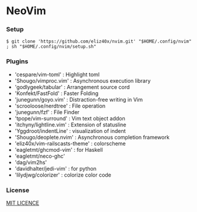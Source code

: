 NeoVim
====

### Setup
  
`
$ git clone 'https://github.com/eliz40x/nvim.git' "$HOME/.config/nvim" ; sh "$HOME/.config/nvim/setup.sh" 
`
### Plugins

- 'cespare/vim-toml'             :  Highlight toml
- 'Shougo/vimproc.vim'           :  Asynchronous execution library
- 'godlygeek/tabular'            :  Arrangement source cord
- 'Konfekt/FastFold'             :  Faster Folding
- 'junegunn/goyo.vim'            :  Distraction-free writing in Vim
- 'scrooloose/nerdtree'          :  File operation
- 'junegunn/fzf'                 :  File Finder
- 'tpope/vim-surround'           :  Vim text object addon
- 'itchyny/lightline.vim'        :  Extension of statusline
- 'Yggdroot/indentLine'          :  visualization of indent
- 'Shougo/deoplete.nvim'         :  Asynchronous completion framework
- 'eliz40x/vim-railscasts-theme' :  colorscheme
- 'eagletmt/ghcmod-vim'          :  for Haskell
- 'eagletmt/neco-ghc'
- 'dag/vim2hs'
- 'davidhalter/jedi-vim'         :  for python
- 'lilydjwg/colorizer'           :  colorize color code

### License
  
[MIT LICENCE](https://github.com/eliz40x/nvim/blob/master/LICENSE)
